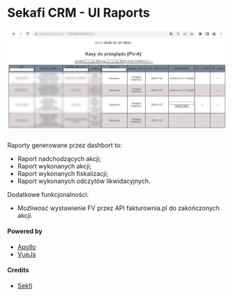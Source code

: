 # Sekafi CRM - UI Raports


![image info](./src/assets/preview.jpg)

### 

Raporty generowane przez dashbort to: 
 - Raport nadchodzących akcji;
 - Raport wykonanych akcji;
 - Raport wykonanych fiskalizacji;
 - Raport wykonanych odczytów likwidacyjnych. 

Dodatkowe funkcjonalności: 
 - Możliwość wystawienie FV przez API fakturownia.pl do zakończonych akcji.


#### Powered by

- [Apollo](https://www.apollographql.com/) 
- [VueJs](https://vuejs.org/)



#### Credits

- [Sekfi](https://sekafi.pl/)
